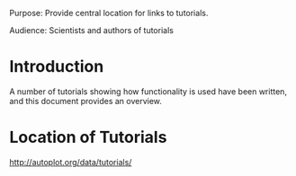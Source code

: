 Purpose: Provide central location for links to tutorials.

Audience: Scientists and authors of tutorials

# Introduction

A number of tutorials showing how functionality is used have been
written, and this document provides an overview.

# Location of Tutorials

<http://autoplot.org/data/tutorials/>

